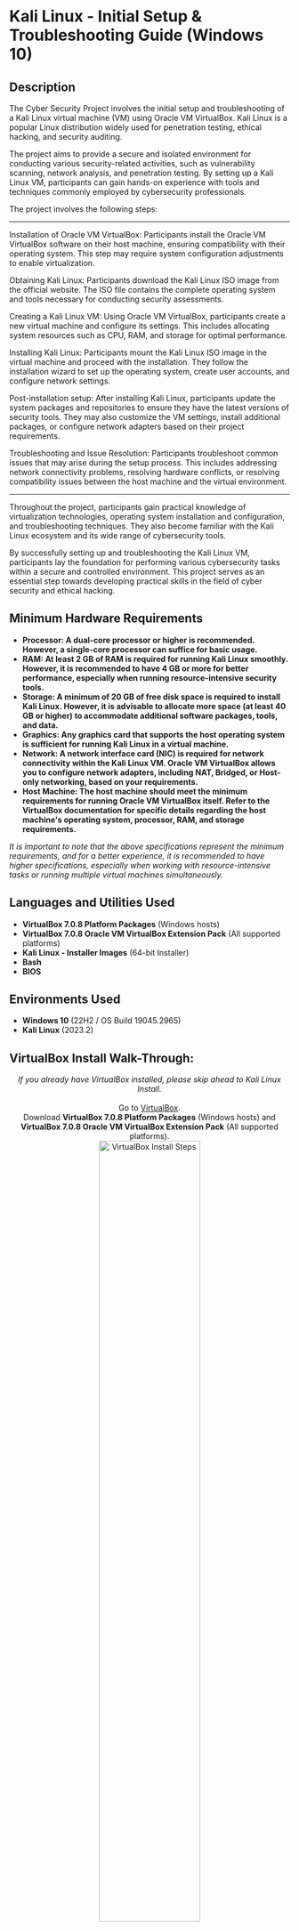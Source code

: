 <h1>Kali Linux - Initial Setup & Troubleshooting Guide (Windows 10)</h1>

<h2>Description</h2>
The Cyber Security Project involves the initial setup and troubleshooting of a Kali Linux virtual machine (VM) using Oracle VM VirtualBox. Kali Linux is a popular Linux distribution widely used for penetration testing, ethical hacking, and security auditing.

The project aims to provide a secure and isolated environment for conducting various security-related activities, such as vulnerability scanning, network analysis, and penetration testing. By setting up a Kali Linux VM, participants can gain hands-on experience with tools and techniques commonly employed by cybersecurity professionals.

The project involves the following steps:

----------------------------------------------------------------------------------------------------------------------------------------------------------------------

Installation of Oracle VM VirtualBox: Participants install the Oracle VM VirtualBox software on their host machine, ensuring compatibility with their operating system. This step may require system configuration adjustments to enable virtualization.

Obtaining Kali Linux: Participants download the Kali Linux ISO image from the official website. The ISO file contains the complete operating system and tools necessary for conducting security assessments.

Creating a Kali Linux VM: Using Oracle VM VirtualBox, participants create a new virtual machine and configure its settings. This includes allocating system resources such as CPU, RAM, and storage for optimal performance.

Installing Kali Linux: Participants mount the Kali Linux ISO image in the virtual machine and proceed with the installation. They follow the installation wizard to set up the operating system, create user accounts, and configure network settings.

Post-installation setup: After installing Kali Linux, participants update the system packages and repositories to ensure they have the latest versions of security tools. They may also customize the VM settings, install additional packages, or configure network adapters based on their project requirements.

Troubleshooting and Issue Resolution: Participants troubleshoot common issues that may arise during the setup process. This includes addressing network connectivity problems, resolving hardware conflicts, or resolving compatibility issues between the host machine and the virtual environment.

----------------------------------------------------------------------------------------------------------------------------------------------------------------------

Throughout the project, participants gain practical knowledge of virtualization technologies, operating system installation and configuration, and troubleshooting techniques. They also become familiar with the Kali Linux ecosystem and its wide range of cybersecurity tools.

By successfully setting up and troubleshooting the Kali Linux VM, participants lay the foundation for performing various cybersecurity tasks within a secure and controlled environment. This project serves as an essential step towards developing practical skills in the field of cyber security and ethical hacking.
<br />

<h2>Minimum Hardware Requirements</h2>

- <b>Processor: A dual-core processor or higher is recommended. However, a single-core processor can suffice for basic usage.</b> 
- <b>RAM: At least 2 GB of RAM is required for running Kali Linux smoothly. However, it is recommended to have 4 GB or more for better performance, especially when running resource-intensive security tools.</b>
- <b>Storage: A minimum of 20 GB of free disk space is required to install Kali Linux. However, it is advisable to allocate more space (at least 40 GB or higher) to accommodate additional software packages, tools, and data.</b>
- <b>Graphics: Any graphics card that supports the host operating system is sufficient for running Kali Linux in a virtual machine.</b>
- <b>Network: A network interface card (NIC) is required for network connectivity within the Kali Linux VM. Oracle VM VirtualBox allows you to configure network adapters, including NAT, Bridged, or Host-only networking, based on your requirements.</b>
- <b>Host Machine: The host machine should meet the minimum requirements for running Oracle VM VirtualBox itself. Refer to the VirtualBox documentation for specific details regarding the host machine's operating system, processor, RAM, and storage requirements.</b>

<i>It is important to note that the above specifications represent the minimum requirements, and for a better experience, it is recommended to have higher specifications, especially when working with resource-intensive tasks or running multiple virtual machines simultaneously. </i>

<h2>Languages and Utilities Used</h2>

- <b>VirtualBox 7.0.8 Platform Packages</b> (Windows hosts)
- <b>VirtualBox 7.0.8 Oracle VM VirtualBox Extension Pack</b> (All supported platforms)
- <b>Kali Linux - Installer Images</b> (64-bit Installer)
- <b>Bash</b>
- <b>BIOS</b>

<h2>Environments Used </h2>

- <b>Windows 10</b> (22H2 / OS Build 19045.2965)
- <b>Kali Linux</b> (2023.2)


<h2>VirtualBox Install Walk-Through:</h2>

<p align="center">
 <i>If you already have VirtualBox installed, please skip ahead to Kali Linux Install. </i>
 <br />
 <br />
 Go to <a href="https://www.virtualbox.org/wiki/Downloads">VirtualBox</a>.<br /> 
 Download <b>VirtualBox 7.0.8 Platform Packages</b> (Windows hosts) and <b>VirtualBox 7.0.8 Oracle VM VirtualBox Extension Pack</b> (All supported platforms).
<br/>
<img src="https://i.imgur.com/YIHswd0.png" height="60%" width="60%" alt="VirtualBox Install Steps"/>
<br />
<br />
 Go to Downloads Folder. Run <b>VirtualBox-7.0.8-156879-Win.exe.</b><br/>
<img src="https://i.imgur.com/0PTxQKW.png" height="60%" width="60%" alt="VirtualBox Install Steps"/>
<br />
<br />
 In the <b>Oracle VM VirtualBox Setup Wizard</b>, Click <b>Next</b>.<br/>
<img src="https://i.imgur.com/o4EZXBL.png" height="60%" width="60%" alt="VirtualBox Install Steps"/>
<br />
<br />
 For the <b>Custom Setup</b>, leave Location as <b>C:\ProgramFiles\Oracle\VirtualBox\</b> and press <b>Next</b>.<br/>
<img src="https://i.imgur.com/tJ4t5U3.png" height="60%" width="60%" alt="VirtualBox Install Steps"/>
<br />
<br />
 Proceed with the installation by pressing <b>Next</b>.<br/>
 <i>Warning: You will be disconnected from your Network during a brief portion of this installation. </i><br />
<img src="https://i.imgur.com/2y8DnD4.png" height="60%" width="60%" alt="VirtualBox Install Steps"/>
<br />
<br />
</p>

<!--
 ```diff
- text in red
+ text in green
! text in orange
# text in gray
@@ text in purple (and bold)@@
```
--!>

